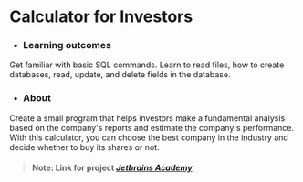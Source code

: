 # Calculator for Investors

- ### Learning outcomes
<p>Get familiar with basic SQL commands. Learn to read files, how to create databases, read, update, and delete fields in the database.</p>

- ### About
<p>Create a small program that helps investors make a fundamental analysis based on the company's reports and estimate the company's performance. With this calculator, you can choose the best company in the industry and decide whether to buy its shares or not.</p>



> #### **Note**: Link for project *[Jetbrains Academy](https://hyperskill.org/)*